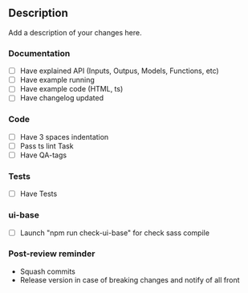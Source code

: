 ## Description

Add a description of your changes here.

### Documentation
- [ ] Have explained API (Inputs, Outpus, Models, Functions, etc)
- [ ] Have example running
- [ ] Have example code (HTML, ts)
- [ ] Have changelog updated

### Code
- [ ] Have 3 spaces indentation
- [ ] Pass ts lint Task
- [ ] Have QA-tags

### Tests
- [ ] Have Tests

### ui-base
- [ ] Launch "npm run check-ui-base" for check sass compile

### Post-review reminder
- Squash commits
- Release version in case of breaking changes and notify of all front

